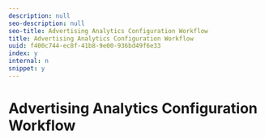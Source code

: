 ```yaml
---
description: null
seo-description: null
seo-title: Advertising Analytics Configuration Workflow
title: Advertising Analytics Configuration Workflow
uuid: f400c744-ec8f-41b8-9e00-936bd49f6e33
index: y
internal: n
snippet: y
---
```


# Advertising Analytics Configuration Workflow


